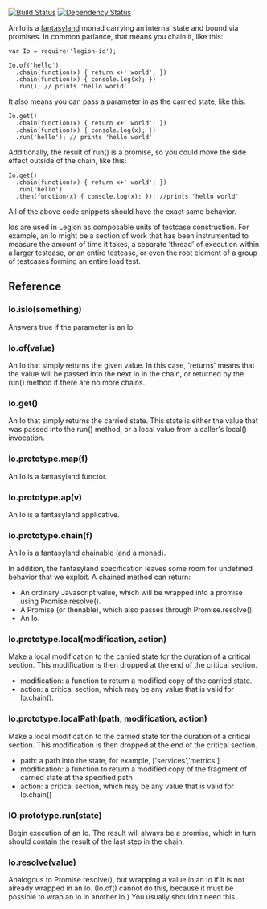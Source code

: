 
[![Build Status](https://travis-ci.org/lane-webperformance/legion-io.svg?branch=master)](https://travis-ci.org/lane-webperformance/legion-io)
[![Dependency Status](https://gemnasium.com/badges/github.com/lane-webperformance/legion-io.svg)](https://gemnasium.com/github.com/lane-webperformance/legion-io)

An Io is a
[fantasyland](https://github.com/fantasyland/fantasy-land) monad carrying an
internal state and bound via promises. In common parlance, that means you
chain it, like this:

	var Io = require('legion-io');

	Io.of('hello')
	  .chain(function(x) { return x+' world'; })
	  .chain(function(x) { console.log(x); })
	  .run(); // prints 'hello world'

It also means you can pass a parameter in as the carried state, like this:

	Io.get()
	  .chain(function(x) { return x+' world'; })
	  .chain(function(x) { console.log(x); })
	  .run('hello'); // prints 'hello world'

Additionally, the result of run() is a promise, so you could move the side
effect outside of the chain, like this:

	Io.get()
	  .chain(function(x) { return x+' world'; })
	  .run('hello')
	  .then(function(x) { console.log(x); }); //prints 'hello world'

All of the above code snippets should have the exact same behavior.

Ios are used in Legion as composable units of testcase construction.
For example, an Io might be a section of work that has been instrumented
to measure the amount of time it takes, a separate 'thread' of execution
within a larger testcase, or an entire testcase, or even the root element
of a group of testcases forming an entire load test.

Reference
---------

### Io.isIo(something)

Answers true if the parameter is an Io.

### Io.of(value)

An Io that simply returns the given value. In this case, 'returns' means that
the value will be passed into the next Io in the chain, or returned by the
run() method if there are no more chains.

### Io.get()

An Io that simply returns the carried state. This state is either the value
that was passed into the run() method, or a local value from a caller's
local() invocation.

### Io.prototype.map(f)

An Io is a fantasyland functor.

### Io.prototype.ap(v)

An Io is a fantasyland applicative.

### Io.prototype.chain(f)

An Io is a fantasyland chainable (and a monad).

In addition, the fantasyland specification leaves some room for undefined
behavior that we exploit. A chained method can return:

* An ordinary Javascript value, which will be wrapped into a promise using
Promise.resolve().
* A Promise (or thenable), which also passes through Promise.resolve().
* An Io.

### Io.prototype.local(modification, action)

Make a local modification to the carried state for the duration of a critical
section. This modification is then dropped at the end of the critical section.

* modification: a function to return a modified copy of the carried state.
* action: a critical section, which may be any value that is valid for
Io.chain().

### Io.prototype.localPath(path, modification, action)

Make a local modification to the carried state for the duration of a critical
section. This modification is then dropped at the end of the critical section.

* path: a path into the state, for example, ['services','metrics']
* modification: a function to return a modified copy of the fragment of carried state at the specified path
* action: a critical section, which may be any value that is valid for Io.chain()

### IO.prototype.run(state)

Begin execution of an Io. The result will always be a promise, which in turn
should contain the result of the last step in the chain.

### Io.resolve(value)

Analogous to Promise.resolve(), but wrapping a value in an Io if it is not
already wrapped in an Io. (Io.of() cannot do this, because it must be possible
to wrap an Io in another Io.) You usually shouldn't need this.
